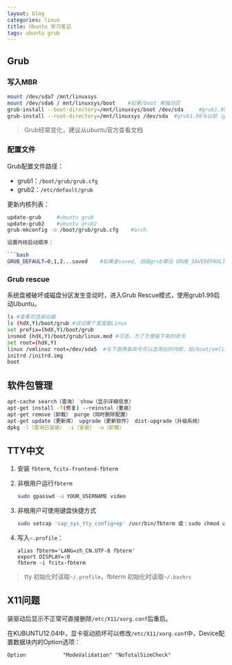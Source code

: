 ```yaml
---
layout: blog
categories: linux
title: Ubuntu 学习笔记
tags: ubuntu grub
---
```



## Grub

### 写入MBR

```bash
mount /dev/sda7 /mnt/linuxsys
mount /dev/sda6 / mnt/linuxsys/boot    #如果/boot 单独分区
grub-install --boot-directory=/mnt/linuxsys/boot /dev/sda     #grub1.99与以后（grub2）
grub-install --root-directory=/mnt/linuxsys /dev/sda  #grub1.98与以前（grub1）
```

> Grub经常变化，建议从ubuntu官方查看文档


### 配置文件  

Grub配置文件路径：

* grub1：`/boot/grub/grub.cfg`  
* grub2：`/etc/default/grub`

更新内核列表：

```bash
update-grub     #ubuntu grub
update-grub2    #ubuntu grub2
grub-mkconfig -o /boot/grub/grub.cfg    #arch

设置内核启动顺序：

```bash
GRUB_DEFAULT=0,1,2...saved    #如果是saved, 旧版grub需设 GRUB_SAVEDEFAULT=true() #需要更新内核列表
```

### Grub rescue

系统盘被破坏或磁盘分区发生变动时，进入Grub Rescue模式，使用grub1.99启动Ubuntu。

```bash
ls #查看可选驱动器
ls (hdX,Y)/boot/grub #试试哪个里面是Linux
set prefix=(hdX,Y)/boot/grub
insmod (hdX,Y)/boot/grub/linux.mod #可选，为了方便接下来的命令
set root=(hdX,Y)
linux /vmlinuz root=/dev/sda5  #与下面两条命令可以选用别的内核，如/boot/vmlinuz.0.62.XXX
initrd /initrd.img
boot
```

##  软件包管理

```bash
apt-cache search（查询） show（显示详细信息）
apt-get install -f(修复) --reinstal（重装）
apt-get remove（卸载） purge（同时删除配置）
apt-get update（更新库） upgrade（更新软件） dist-upgrade（升级系统）
dpkg -l（查询已安装） -i（安装） -u（卸载）
```

## TTY中文

1. 安装 `fbterm`, `fcitx-frontend-fbterm`
2. 非根用户运行`fbterm`

    ```bash
    sudo gpasswd -a YOUR_USERNAME video 
    ```
    
3. 非根用户可使用键盘快捷方式

    ```bash
    sudo setcap 'cap_sys_tty_config+ep' /usr/bin/fbterm 或：sudo chmod u+s /usr/bin/fbterm 
    ```
    
4. 写入`~.profile`：

    ```
    alias fbterm='LANG=zh_CN.UTF-8 fbterm'                                                                       
    export DISPLAY=:0                                                                                            
    fbterm -i fcitx-fbterm                                                                                     
    ```
    
> tty 初始化时读取`~/.profile`，fbterm 初始化时读取`~/.bashrc`

## X11问题

装驱动后显示不正常可直接删除`/etc/X11/xorg.conf`后重启。

在KUBUNTU12.04中，显卡驱动损坏可以修改`/etc/X11/xorg.conf`中，Device配置数据块内的Option选项：

```
Option            "ModeValidation" "NoTotalSizeCheck"
```
